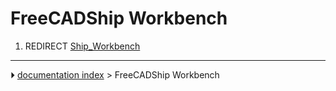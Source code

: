 # FreeCADShip Workbench
1.  REDIRECT [Ship_Workbench](Ship_Workbench.md)



---
⏵ [documentation index](../README.md) > FreeCADShip Workbench
